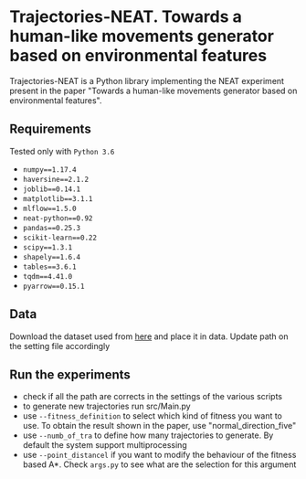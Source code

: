 # Trajectories-NEAT. Towards a human-like movements generator based on environmental features

Trajectories-NEAT is a Python library implementing the NEAT experiment present in the paper "Towards a human-like movements generator based on environmental features".

## Requirements
 Tested only with `Python 3.6`
* `numpy==1.17.4`
* `haversine==2.1.2`
* `joblib==0.14.1`
* `matplotlib==3.1.1`
* `mlflow==1.5.0`
* `neat-python==0.92`
* `pandas==0.25.3`
* `scikit-learn==0.22`
* `scipy==1.3.1`
* `shapely==1.6.4`
* `tables==3.6.1`
* `tqdm==4.41.0`
* `pyarrow==0.15.1`

## Data
Download the dataset used from [here](https://doi.org/10.5281/zenodo.3964449) and place it in data.
Update path on the setting file accordingly

## Run the experiments
* check if all the path are corrects in the settings of the various scripts
* to generate new trajectories run src/Main.py
* use `--fitness_definition` to select which kind of fitness you want to use. To obtain the result shown in the paper, use "normal_direction_five"
* use `--numb_of_tra` to define how many trajectories to generate. By default the system support multiprocessing
* use `--point_distancel` if you want to modify the behaviour of the fitness based A*. Check `args.py` to see what are the selection for this argument

